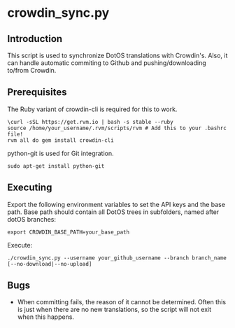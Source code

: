 crowdin_sync.py
==================

Introduction
------------
This script is used to synchronize DotOS translations with Crowdin's. Also, it can handle
automatic commiting to Github and pushing/downloading to/from Crowdin.

Prerequisites
-------------
The Ruby variant of crowdin-cli is required for this to work.

    \curl -sSL https://get.rvm.io | bash -s stable --ruby
    source /home/your_username/.rvm/scripts/rvm # Add this to your .bashrc file!
    rvm all do gem install crowdin-cli

python-git is used for Git integration.

    sudo apt-get install python-git

Executing
---------
Export the following environment variables to set the API keys and the base path.
Base path should contain all DotOS trees in subfolders, named after dotOS branches:

    export CROWDIN_BASE_PATH=your_base_path

Execute:

    ./crowdin_sync.py --username your_github_username --branch branch_name [--no-download|--no-upload]

Bugs
----
 - When committing fails, the reason of it cannot be determined. Often this is just when there
   are no new translations, so the script will not exit when this happens.
